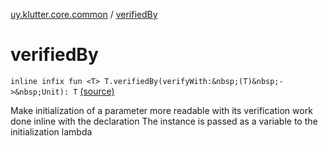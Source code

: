 [uy.klutter.core.common](index.md) / [verifiedBy](.)


# verifiedBy
`inline infix fun <T> T.verifiedBy(verifyWith:&nbsp;(T)&nbsp;->&nbsp;Unit): T` [(source)](https://github.com/kohesive/klutter/blob/master/core-jdk6/src/main/kotlin/uy/klutter/core/common/Common.kt#L7)

Make initialization of a parameter more readable with its verification work done inline with the declaration
The instance is passed as a variable to the initialization lambda



